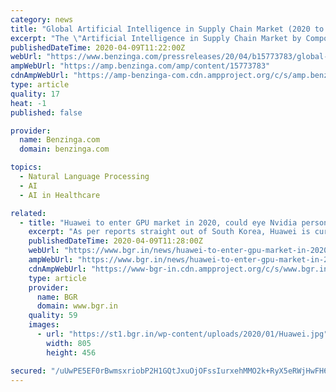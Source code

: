 ```yaml
---
category: news
title: "Global Artificial Intelligence in Supply Chain Market (2020 to 2027) - by Component Technology, Application and by End User - ResearchAndMarkets.com"
excerpt: "The \"Artificial Intelligence in Supply Chain Market by Component (Platforms, Solutions) Technology (Machine Learning, Computer Vision, Natural Language Processing), Application (Warehouse, Fleet, Inventory Management), and by End User - Global Forecast to 2027\" report has been added to ResearchAndMarkets.com's offering. This report carries out ..."
publishedDateTime: 2020-04-09T11:22:00Z
webUrl: "https://www.benzinga.com/pressreleases/20/04/b15773783/global-artificial-intelligence-in-supply-chain-market-2020-to-2027-by-component-technology-applica"
ampWebUrl: "https://amp.benzinga.com/amp/content/15773783"
cdnAmpWebUrl: "https://amp-benzinga-com.cdn.ampproject.org/c/s/amp.benzinga.com/amp/content/15773783"
type: article
quality: 17
heat: -1
published: false

provider:
  name: Benzinga.com
  domain: benzinga.com

topics:
  - Natural Language Processing
  - AI
  - AI in Healthcare

related:
  - title: "Huawei to enter GPU market in 2020, could eye Nvidia personnel: Report"
    excerpt: "As per reports straight out of South Korea, Huawei is currently setting up a new department to enter the GPU market. The market is currently dominated by US-based Nvidia. The report adds that with AI and cloud computing being worked on, GPUs are the company’s next target. Further, it even suggests the brand may be looking forward to ..."
    publishedDateTime: 2020-04-09T11:28:00Z
    webUrl: "https://www.bgr.in/news/huawei-to-enter-gpu-market-in-2020-could-eye-nvidia-personnel-report-885012/"
    ampWebUrl: "https://www.bgr.in/news/huawei-to-enter-gpu-market-in-2020-could-eye-nvidia-personnel-report-885012/amp/"
    cdnAmpWebUrl: "https://www-bgr-in.cdn.ampproject.org/c/s/www.bgr.in/news/huawei-to-enter-gpu-market-in-2020-could-eye-nvidia-personnel-report-885012/amp/"
    type: article
    provider:
      name: BGR
      domain: www.bgr.in
    quality: 59
    images:
      - url: "https://st1.bgr.in/wp-content/uploads/2020/01/Huawei.jpg"
        width: 805
        height: 456

secured: "/uUwPE5EF0rBwmsxriobP2H1GQtJxuOjOFssIurxehMMO2k+RyX5eRWjHwFH6072ozj5snglCPjbP8qXaCOfC7ndyEUlRs3rfVmh8p/+FDefKx8C6HYPojeY296IR+meeebTO9w4Ds7/3eYLGX2UEBygTL1hSJ04NnMSg8ucv5cn+CbAmYXj3L2UnBhl+htubOSgCChGQi73nmEGe26aQPG/eFjb8AOfyIg/yDxWd3y++6qTKRViy2qotcXOuLoLn0+nOKC2YertotNZmbuUDqMGBQvjGhYnZ84ruLvaThuQT+uxN4L88QQcEeH5QkIk;WaDATI+VKFDTERJfkxt7QA=="
---
```


